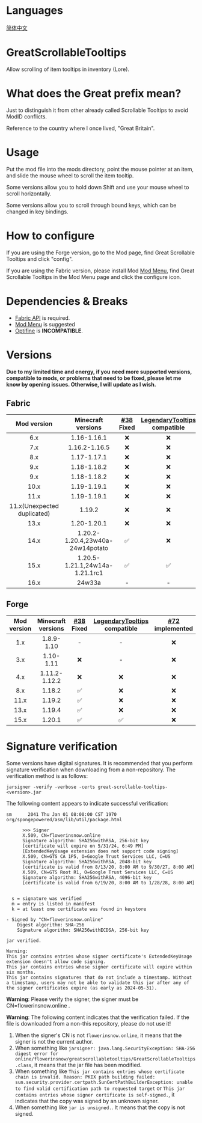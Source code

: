 # Languages
[简体中文](README/zh_cn.md)

# GreatScrollableTooltips
Allow scrolling of item tooltips in inventory (Lore).

# What does the Great prefix mean?
Just to distinguish it from other already called Scrollable Tooltips to avoid ModID conflicts.

Reference to the country where I once lived, "Great Britain".

# Usage
Put the mod file into the mods directory, point the mouse pointer at an item, and slide the mouse wheel to scroll the item tooltip.

Some versions allow you to hold down Shift and use your mouse wheel to scroll horizontally.

Some versions allow you to scroll through bound keys, which can be changed in key bindings.

# How to configure
If you are using the Forge version, go to the Mod page, find Great Scrollable Tooltips and click "config".

If you are using the Fabric version, please install Mod [Mod Menu](https://modrinth.com/mod/modmenu), find Great Scrollable Tooltips in the Mod Menu page and click the configure icon.

# Dependencies & Breaks
- [Fabric API](https://modrinth.com/mod/fabric-api) is required.
- [Mod Menu](https://modrinth.com/mod/modmenu) is suggested
- [Optifine](https://optifine.net/) is **INCOMPATIBLE**.

# Versions
**Due to my limited time and energy, if you need more supported versions, compatible to mods, or problems that need to be fixed, please let me know by opening issues. Otherwise, I will update as I wish.**

## Fabric
|         Mod version         |        Minecraft versions        | [#38](https://github.com/flowerinsnow-lights-opensource/GreatScrollableTooltips/issues/38) Fixed | [LegendaryTooltips](https://github.com/AHilyard/LegendaryTooltips) compatible | [#72](https://github.com/flowerinsnow-lights-opensource/GreatScrollableTooltips/issues/72) implemented |
| :-------------------------: | :------------------------------: | :----------------------------------------------------------------------------------------------: | :---------------------------------------------------------------------------: | :----------------------------------------------------------------------------------------------------: |
|             6.x             |           1.16-1.16.1            |                                                ❌                                                 |                                       ❌                                       |                                                   ❌                                                    |
|             7.x             |          1.16.2-1.16.5           |                                                ❌                                                 |                                       ❌                                       |                                                   ❌                                                    |
|             8.x             |           1.17-1.17.1            |                                                ❌                                                 |                                       ❌                                       |                                                   ❌                                                    |
|             9.x             |           1.18-1.18.2            |                                                ❌                                                 |                                       ❌                                       |                                                   ❌                                                    |
|             9.x             |           1.18-1.18.2            |                                                ❌                                                 |                                       ❌                                       |                                                   ❌                                                    |
|            10.x             |           1.19-1.19.1            |                                                ❌                                                 |                                       ❌                                       |                                                   ❌                                                    |
|            11.x             |           1.19-1.19.1            |                                                ❌                                                 |                                       ❌                                       |                                                   ❌                                                    |
| 11.x(Unexpected duplicated) |              1.19.2              |                                                ❌                                                 |                                       ❌                                       |                                                   ❌                                                    |
|            13.x             |           1.20-1.20.1            |                                                ❌                                                 |                                       ❌                                       |                                                   ❌                                                    |
|            14.x             | 1.20.2-1.20.4,23w40a-24w14potato |                                                ✅                                                 |                                       ❌                                       |                                                   ❌                                                    |
|            15.x             |  1.20.5-1.21.1,24w14a-1.21.1rc1  |                                                ✅                                                 |                                       ✅                                       |                                                   ✅                                                    |
|            16.x             |              24w33a              |                                                -                                                 |                                       -                                       |                                                   ✅                                                    |

## Forge
| Mod version | Minecraft versions | [#38](https://github.com/flowerinsnow-lights-opensource/GreatScrollableTooltips/issues/38) Fixed | [LegendaryTooltips](https://github.com/AHilyard/LegendaryTooltips) compatible | [#72](https://github.com/flowerinsnow-lights-opensource/GreatScrollableTooltips/issues/72) implemented |
| :---------: | :----------------: | :----------------------------------------------------------------------------------------------: | :---------------------------------------------------------------------------: | :----------------------------------------------------------------------------------------------------: |
|     1.x     |     1.8.9-1.10     |                                                -                                                 |                                       -                                       |                                                   ❌                                                    |
|     3.x     |     1.10-1.11      |                                                ❌                                                 |                                       -                                       |                                                   ❌                                                    |
|     4.x     |   1.11.2-1.12.2    |                                                ❌                                                 |                                       ❌                                       |                                                   ❌                                                    |
|     8.x     |   1.18.2    |                                                ✅                                                 |                                       ❌                                       |                                                   ❌                                                    |
|    11.x     |       1.19.2       |                                                ✅                                                 |                                       ❌                                       |                                                   ❌                                                    |
|    13.x     |       1.19.4       |                                                ✅                                                 |                                       ❌                                       |                                                   ❌                                                    |
|    15.x     |       1.20.1       |                                                ✅                                                 |                                       ✅                                       |                                                   ❌                                                    |

# Signature verification
Some versions have digital signatures. It is recommended that you perform signature verification when downloading from a non-repository. The verification method is as follows:

```
jarsigner -verify -verbose -certs great-scrollable-tooltips-<version>.jar
```

The following content appears to indicate successful verification:

```
sm      2041 Thu Jan 01 08:00:00 CST 1970 org/spongepowered/asm/lib/util/package.html

      >>> Signer
      X.509, CN=flowerinsnow.online
      Signature algorithm: SHA256withRSA, 256-bit key
      [certificate will expire on 5/31/24, 6:49 PM]
      [ExtendedKeyUsage extension does not support code signing]
      X.509, CN=GTS CA 1P5, O=Google Trust Services LLC, C=US
      Signature algorithm: SHA256withRSA, 2048-bit key
      [certificate is valid from 8/13/20, 8:00 AM to 9/30/27, 8:00 AM]
      X.509, CN=GTS Root R1, O=Google Trust Services LLC, C=US
      Signature algorithm: SHA256withRSA, 4096-bit key
      [certificate is valid from 6/19/20, 8:00 AM to 1/28/28, 8:00 AM]


  s = signature was verified 
  m = entry is listed in manifest
  k = at least one certificate was found in keystore

- Signed by "CN=flowerinsnow.online"
    Digest algorithm: SHA-256
    Signature algorithm: SHA256withECDSA, 256-bit key

jar verified.

Warning: 
This jar contains entries whose signer certificate's ExtendedKeyUsage extension doesn't allow code signing.
This jar contains entries whose signer certificate will expire within six months. 
This jar contains signatures that do not include a timestamp. Without a timestamp, users may not be able to validate this jar after any of the signer certificates expire (as early as 2024-05-31).
```

**Warning**: Please verify the signer, the signer must be CN=flowerinsnow.online .

**Warning**: The following content indicates that the verification failed. If the file is downloaded from a non-this repository, please do not use it!

1. When the signer's CN is not `flowerinsnow.online`, it means that the signer is not the current author.
2. When something like `jarsigner: java.lang.SecurityException: SHA-256 digest error for online/flowerinsnow/greatscrollabletooltips/GreatScrollableTooltips.class`, it means that the jar file has been modified.
3. When something like `This jar contains entries whose certificate chain is invalid. Reason: PKIX path building failed: sun.security.provider.certpath.SunCertPathBuilderException: unable to find valid certification path to requested target` or `This jar contains entries whose signer certificate is self-signed.`, it indicates that the copy was signed by an unknown signer.
4. When something like `jar is unsigned.`. It means that the copy is not signed.
